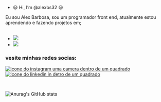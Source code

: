 - :smiley:  Hi, I’m @alexbs32 :smiley:
 
Eu sou Alex Barbosa, sou um programador front end, atualmente estou aprendendo e fazendo projetos em;
<br>
<br>
 - <img src="https://img.shields.io/badge/HTML5-E34F26?style=for-the-badge&logo=html5&logoColor=white">
 
 - <img src="https://img.shields.io/badge/CSS3-1572B6?style=for-the-badge&logo=css3&logoColor=white">


 ### vesite minhas redes socias:

 <P>

  <a href="https//www.instagram.com/alexbarbosa98">
   <img aling="left" alt=" icone do instagram uma camera dentro de um quadrado" src="https://img.shields.io/badge/Instagram-E4405F?style=for-the-badge&logo=instagram&logoColor=white"><a/>
<br>
<a href="https//https://www.linkedin.com/in/alex-barbosa-5baa28219/">
  <img aling="left" alt="icone do linkedin in detro de um quadrado" src="https://img.shields.io/badge/LinkedIn-0077B5?style=for-the-badge&logo=linkedin&logoColor=white"><a/>
 </P>
<br>

![Anurag's GitHub stats](https://github-readme-stats.vercel.app/api?username=anuraghazra&show_icons=true&theme=radical)

